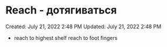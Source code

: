 # Reach - дотягиваться

Created: July 21, 2022 2:48 PM
Updated: July 21, 2022 2:48 PM

- reach to highest shelf reach to foot fingers